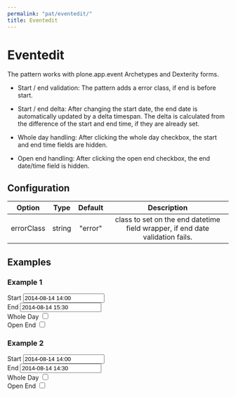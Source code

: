 ```yaml
---
permalink: "pat/eventedit/"
title: Eventedit
---
```


# Eventedit

The pattern works with plone.app.event Archetypes and Dexterity forms.

-   Start / end validation: The pattern adds a error class, if end is before start.

-   Start / end delta: After changing the start date, the end date is automatically updated by a delta timespan.
    The delta is calculated from the difference of the start and end time, if they are already set.

-   Whole day handling: After clicking the whole day checkbox, the start and end time fields are hidden.

-   Open end handling: After clicking the open end checkbox, the end date/time field is hidden.

## Configuration

|   Option   |  Type  | Default |                                  Description                                  |
| :--------: | :----: | :-----: | :---------------------------------------------------------------------------: |
| errorClass | string | "error" | class to set on the end datetime field wrapper, if end date validation fails. |

## Examples

### Example 1

<div class="pat-eventedit">
    <div id="formfield-form-widgets-IEventBasic-start">
        Start
        <input class="pat-pickadate" type="text" name="form.widgets.IEventBasic.start" value="2014-08-14 14:00" />
    </div>
    <div id="formfield-form-widgets-IEventBasic-end">
        End
        <input class="pat-pickadate" type="text" name="form.widgets.IEventBasic.end" value="2014-08-14 15:30" />
    </div>
    <div id="formfield-form-widgets-IEventBasic-whole_day">
        Whole Day
        <input type="checkbox" />
    </div>
    <div id="formfield-form-widgets-IEventBasic-open_end">
        Open End
        <input type="checkbox" />
    </div>
</div>

### Example 2

<div class="pat-eventedit">
    <div id="archetypes-fieldname-startDate">
        Start
        <input class="pat-pickadate" type="text" name="startDate" value="2014-08-14 14:00" />
    </div>
    <div id="archetypes-fieldname-endDate">
        End
        <input class="pat-pickadate" type="text" name="endDate" value="2014-08-14 14:30" />
    </div>
    <div id="archetypes-fieldname-wholeDay">
        Whole Day
        <input type="checkbox" id="wholeDay" />
    </div>
    <div id="archetypes-fieldname-openEnd">
        Open End
        <input type="checkbox" id="openEnd" />
    </div>
</div>

